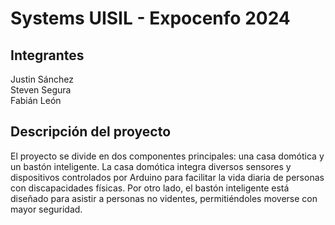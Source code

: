 # Systems UISIL - Expocenfo 2024

## Integrantes
Justin Sánchez  
Steven Segura  
Fabián León

## Descripción del proyecto
El proyecto se divide en dos componentes principales: una casa domótica y un bastón inteligente. La casa domótica integra diversos sensores y dispositivos controlados por Arduino para facilitar la vida diaria de personas con discapacidades físicas. Por otro lado, el bastón inteligente está diseñado para asistir a personas no videntes, permitiéndoles moverse con mayor seguridad.

